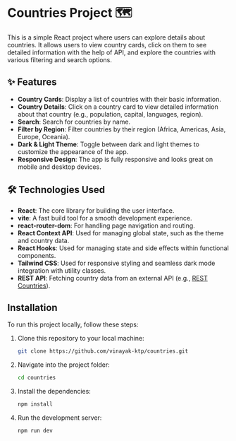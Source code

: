 #  Countries Project 🗺️

This is a simple React project where users can explore details about countries. It allows users to view country cards, click on them to see detailed information with the help of API, and explore the countries with various filtering and search options.

## ✨ Features 

- **Country Cards**: Display a list of countries with their basic information.
- **Country Details**: Click on a country card to view detailed information about that country (e.g., population, capital, languages, region).
- **Search**: Search for countries by name.
- **Filter by Region**: Filter countries by their region (Africa, Americas, Asia, Europe, Oceania).
- **Dark & Light Theme**: Toggle between dark and light themes to customize the appearance of the app.
- **Responsive Design**: The app is fully responsive and looks great on mobile and desktop devices.

## 🛠️ Technologies Used

- **React**: The core library for building the user interface.
- **vite**: A fast build tool for a smooth development experience.
- **react-router-dom**: For handling page navigation and routing.
- **React Context API**: Used for managing global state, such as the theme and country data.
- **React Hooks**: Used for managing state and side effects within functional components.
- **Tailwind CSS**: Used for responsive styling and seamless dark mode integration with utility classes.
- **REST API**: Fetching country data from an external API (e.g., [REST Countries](https://restcountries.com)).

## Installation

To run this project locally, follow these steps:

1. Clone this repository to your local machine:
   ```bash
   git clone https://github.com/vinayak-ktp/countries.git
   ```
2. Navigate into the project folder:
   ```bash
   cd countries
   ```
3. Install the dependencies:
   ```bash
   npm install
   ```
4. Run the development server:
   ```bash
   npm run dev
   ```
